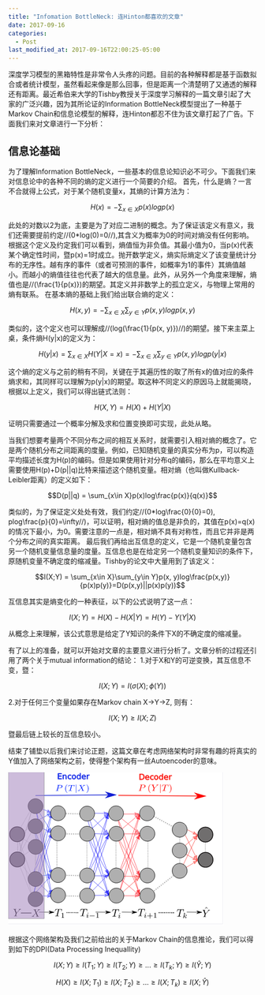 ```yaml
---
title: "Infomation BottleNeck: 连Hinton都喜欢的文章"
date: 2017-09-16
categories:
  - Post
last_modified_at: 2017-09-16T22:00:25-05:00
---
```


深度学习模型的黑箱特性是非常令人头疼的问题。目前的各种解释都是基于函数拟合或者统计模型，虽然看起来像是那么回事，但是距离一个清楚明了又通透的解释还有距离。最近希伯来大学的Tishby教授关于深度学习解释的一篇文章引起了大家的广泛兴趣，因为其所论证的Information BottleNeck模型提出了一种基于Markov Chain和信息论模型的解释，连Hinton都忍不住为该文章打起了广告。下面我们来对文章进行一下分析：

## 信息论基础

为了理解Information BottleNeck，一些基本的信息论知识必不可少。下面我们来对信息论中的各种不同的熵的定义进行一个简要的介绍。
首先，什么是熵？一言不合就得上公式，对于某个随机变量x，其熵的计算方法为：

$$H(x) = -\sum_{x\in X}p(x)logp(x)$$

此处的对数以2为底，主要是为了对应二进制的概念。为了保证该定义有意义，我们还需要提前约定//(0*log(0)=0//),其含义为概率为0的时间对熵没有任何影响。根据这个定义及约定我们可以看到，熵值恒为非负值。其最小值为0，当p(x)代表某个确定性时间，暨p(x)=1时成立。抛开数学定义，熵实际熵定义了该变量统计分布的无序性。越有序的事件（或者可预测的事件，如概率为1的事件）其熵值越小。而越小的熵值往往也代表了越大的信息量。此外，从另外一个角度来理解，熵值也是//(\frac{1}{p(x)})的期望。其定义并非数学上的孤立定义，与物理上常用的熵有联系。
在基本熵的基础上我们给出联合熵的定义：

$$H(x, y)=-\sum_{x\in X}\sum_{y\in Y}p(x, y)logp(x, y)$$

类似的，这个定义也可以理解成//(log(\frac{1}{p(x, y)})//)的期望。接下来主菜上桌，条件熵H(y|x)的定义为：

$$H(y|x) = \sum_{x\in X}H(Y|X=x)=-\sum_{x\in X}\sum_{y\in Y}p(x, y)logp(y|x)$$

这个熵的定义与之前的稍有不同，关键在于其遍历性的取了所有x的值对应的条件熵求和，其同样可以理解为p(y|x)的期望。取这种不同定义的原因马上就能揭晓，根据以上定义，我们可以得出链式法则：

$$H(X, Y) = H(X) + H(Y|X)$$

证明只需要通过一个概率分解及求和位置变换即可实现，此处从略。

当我们想要考量两个不同分布之间的相互关系时，就需要引入相对熵的概念了。它是两个随机分布之间距离的度量。例如，已知随机变量的真实分布为p，可以构造平均描述长度为H(p)的编码。但是如果使用针对分布q的编码，那么在平均意义上需要使用H(p)+D(p||q)比特来描述这个随机变量。相对熵（也叫做Kullback-Leibler距离）的定义如下：

$$D(p||q) = \sum_{x\in X}p(x)log\frac{p(x)}{q(x)}$$

类似的，为了保证定义处处有效，我们约定//(0*log\frac{0}{0}=0), plog\frac{p}{0}=\infty//)，可以证明，相对熵的值总是非负的，其值在p(x)=q(x)的情况下最小，为0。需要注意的一点是，相对熵不具有对称性，而且它并非是两个分布之间的真实距离。
最后我们再给出互信息的定义，它是一个随机变量包含另一个随机变量信息量的度量。互信息也是在给定另一个随机变量知识的条件下，原随机变量不确定度的缩减量。Tishby的论文中大量用到了该定义：

$$I(X;Y) = \sum_{x\in X}\sum_{y\in Y}p(x, y)log\frac{p(x,y)}{p(x)p(y)}=D(p(x,y)||p(x)p(y))$$

互信息其实是熵变化的一种表征，以下的公式说明了这一点：

$$I(X;Y) = H(X)-H(X|Y) = H(Y)-Y(Y|X)$$

从概念上来理解，该公式意思是给定了Y知识的条件下X的不确定度的缩减量。

有了以上的准备，就可以开始对文章的主要意义进行分析了。文章分析的过程还引用了两个关于mutual information的结论：
1.对于X和Y的可逆变换，其互信息不变，暨：

$$I(X;Y)=I(\sigma(X);\phi(Y))$$

2.对于任何三个变量如果存在Markov chain X->Y->Z, 则有：

$$I(X;Y)\ge I(X;Z)$$

暨最后链上较长的互信息较小。

结束了铺垫以后我们来讨论正题，这篇文章在考虑网络架构时非常有趣的将真实的Y值加入了网络架构之前，使得整个架构有一丝Autoencoder的意味。

![network structure](./IB-network-structure.png "别出心裁的网络架构思考模式")

根据这个网络架构及我们之前给出的关于Markov Chain的信息推论，我们可以得到如下的DPI(Data Processing Inequallity)

$$I(X;Y)\ge I(T_1;Y)\ge I(T_2;Y) \ge ... \ge I(T_k;Y)\ge I(\hat{Y};Y)$$

$$H(X)\ge I(X;T_1)\ge I(X;T_2)\ge ...\ge I(X;T_k)\ge I(X;\hat{Y})$$





